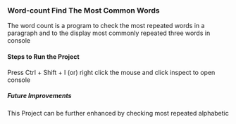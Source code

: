 ### Word-count Find The Most Common Words
The word count is a program to check the most repeated words in a paragraph and to the display most commonly repeated three words in console
#### Steps to Run the Project

Press Ctrl + Shift + I (or) right click the mouse and click inspect to open console

##### Future Improvements

This Project can be further enhanced by checking most repeated alphabetic
